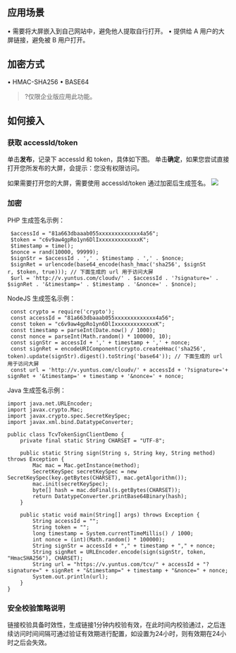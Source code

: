 
## 应用场景 
• 需要将大屏嵌入到自己网站中，避免他人提取自行打开。
• 提供给 A 用户的大屏链接，避免被 B 用户打开。

## 加密方式 
• HMAC-SHA256
• BASE64

>?仅限企业版应用此功能。

## 如何接入
### 获取 accessId/token
单击**发布**，记录下 accessId 和 token，具体如下图。
单击**确定**，如果您尝试直接打开您所发布的大屏，会提示：您没有权限访问。
 
 如果需要打开您的大屏，需要使用 accessId/token 通过加密后生成签名。
![](https://main.qcloudimg.com/raw/fac711403227883d9b1813bb98ad346e.png)

### 加密
PHP 生成签名示例：
```
 $accessId = "81a663dbaaab055xxxxxxxxxxxxx4a56";
 $token = "c6v9aw4gpRo1yn6DlIxxxxxxxxxxxxxK";
 $timestamp = time();
 $nonce = rand(10000, 99999);
 $signStr = $accessId . ',' . $timestamp . ',' . $nonce;
 $signRet = urlencode(base64_encode(hash_hmac('sha256', $signSt
r, $token, true))); // 下面生成的 url 用于访问大屏
 $url = 'http://v.yuntus.com/cloudv/' . $accessId . '?signature=' . $signRet . '&timestamp=' . $timestamp . '&nonce=' . $nonce);
```

NodeJS 生成签名示例：
```
 const crypto = require('crypto');
 const accessId = "81a663dbaaab055xxxxxxxxxxxxx4a56";
 const token = "c6v9aw4gpRo1yn6DlIxxxxxxxxxxxxxK";
 const timestamp = parseInt(Date.now() / 1000);
 const nonce = parseInt(Math.random() * 100000, 10);
 const signStr = accessId + ',' + timestamp + ',' + nonce;
 const signRet = encodeURIComponent(crypto.createHmac('sha256', token).update(signStr).digest().toString('base64')); // 下面生成的 url 用于访问大屏
 const url = 'http://v.yuntus.com/cloudv/' + accessId + '?signature='+ signRet + '&timestamp=' + timestamp + '&nonce=' + nonce;
```

Java 生成签名示例：
```
import java.net.URLEncoder;
import javax.crypto.Mac;
import javax.crypto.spec.SecretKeySpec;
import javax.xml.bind.DatatypeConverter;

public class TcvTokenSignClientDemo {
    private final static String CHARSET = "UTF-8";

    public static String sign(String s, String key, String method) throws Exception {
        Mac mac = Mac.getInstance(method);
        SecretKeySpec secretKeySpec = new SecretKeySpec(key.getBytes(CHARSET), mac.getAlgorithm());
        mac.init(secretKeySpec);
        byte[] hash = mac.doFinal(s.getBytes(CHARSET));
        return DatatypeConverter.printBase64Binary(hash);
    }

    public static void main(String[] args) throws Exception {
        String accessId = "";
        String token = "";
        long timestamp = System.currentTimeMillis() / 1000;
        int nonce = (int)(Math.random() * 100000);
        String signStr = accessId + "," + timestamp + "," + nonce;
        String signRet = URLEncoder.encode(sign(signStr, token, "HmacSHA256"), CHARSET);
        String url = "https://v.yuntus.com/tcv/" + accessId + "?signature=" + signRet + "&timestamp=" + timestamp + "&nonce=" + nonce;
        System.out.println(url);
    }
}
```

### 安全校验策略说明
链接校验具备时效性，生成链接1分钟内校验有效，在此时间内校验通过，之后连续访问时间间隔可通过验证有效期进行配置，如设置为24小时，则有效期在24小时之后会失效。

